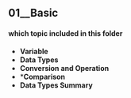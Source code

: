 ## 01__Basic
#### which topic included in this folder
*  **Variable**
*  **Data Types**
*  **Conversion and Operation**
*  ***Comparison**
*  **Data Types Summary**